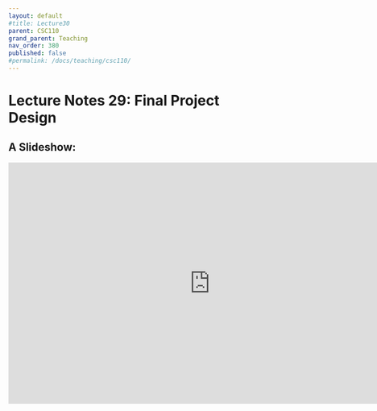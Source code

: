 ```yaml
---
layout: default
#title: Lecture30
parent: CSC110
grand_parent: Teaching
nav_order: 380
published: false
#permalink: /docs/teaching/csc110/
---  
```

  

Lecture Notes 29: Final Project Design
===========================================



A Slideshow:
---------------

<iframe src="https://docs.google.com/presentation/d/e/2PACX-1vSO9ZmF89T_K0dFExvhLlc1GgLJ3PZlMikWnBHnK7SHMONEgD8ILdRfveV_ShtlPP5_gXElM7YNktN3/embed?start=false&loop=false&delayms=60000" frameborder="0" width="800" height="479" allowfullscreen="true" mozallowfullscreen="true" webkitallowfullscreen="true"></iframe>